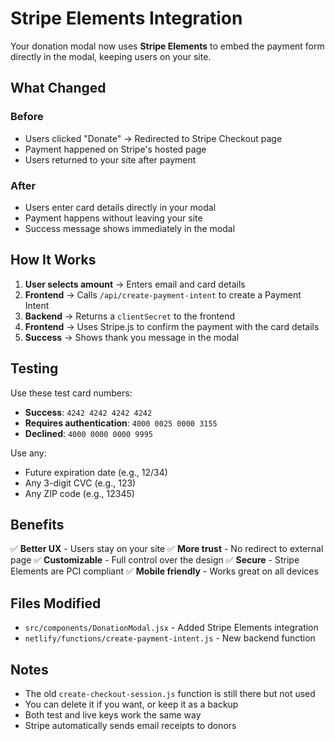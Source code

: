 # Stripe Elements Integration

Your donation modal now uses **Stripe Elements** to embed the payment form directly in the modal, keeping users on your site.

## What Changed

### Before
- Users clicked "Donate" → Redirected to Stripe Checkout page
- Payment happened on Stripe's hosted page
- Users returned to your site after payment

### After
- Users enter card details directly in your modal
- Payment happens without leaving your site
- Success message shows immediately in the modal

## How It Works

1. **User selects amount** → Enters email and card details
2. **Frontend** → Calls `/api/create-payment-intent` to create a Payment Intent
3. **Backend** → Returns a `clientSecret` to the frontend
4. **Frontend** → Uses Stripe.js to confirm the payment with the card details
5. **Success** → Shows thank you message in the modal

## Testing

Use these test card numbers:

- **Success**: `4242 4242 4242 4242`
- **Requires authentication**: `4000 0025 0000 3155`
- **Declined**: `4000 0000 0000 9995`

Use any:
- Future expiration date (e.g., 12/34)
- Any 3-digit CVC (e.g., 123)
- Any ZIP code (e.g., 12345)

## Benefits

✅ **Better UX** - Users stay on your site
✅ **More trust** - No redirect to external page
✅ **Customizable** - Full control over the design
✅ **Secure** - Stripe Elements are PCI compliant
✅ **Mobile friendly** - Works great on all devices

## Files Modified

- `src/components/DonationModal.jsx` - Added Stripe Elements integration
- `netlify/functions/create-payment-intent.js` - New backend function

## Notes

- The old `create-checkout-session.js` function is still there but not used
- You can delete it if you want, or keep it as a backup
- Both test and live keys work the same way
- Stripe automatically sends email receipts to donors

